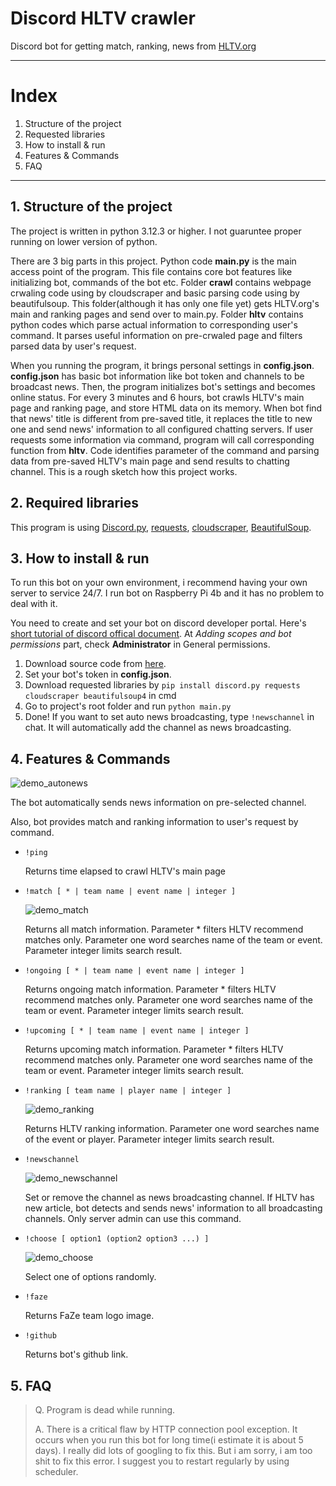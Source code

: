 # Discord HLTV crawler
Discord bot for getting match, ranking, news from [HLTV.org](https://HLTV.org)

---

# Index
1. Structure of the project
2. Requested libraries
3. How to install & run
4. Features & Commands
5. FAQ
---

## 1. Structure of the project
 The project is written in python 3.12.3 or higher. I not guaruntee proper running on lower version of python.

 There are 3 big parts in this project. Python code **main.py** is the main access point of the program. This file contains core bot features like initializing bot, commands of the bot etc. Folder **crawl** contains webpage crwaling code using by cloudscraper and basic parsing code using by beautifulsoup. This folder(although it has only one file yet) gets HLTV.org's main and ranking pages and send over to main.py. Folder **hltv** contains python codes which parse actual information to corresponding user's command. It parses useful information on pre-crwaled page and filters parsed data by user's request.

 When you running the program, it brings personal settings in **config.json**. **config.json** has basic bot information like bot token and channels to be broadcast news. Then, the program initializes bot's settings and becomes online status. For every 3 minutes and 6 hours, bot crawls HLTV's main page and ranking page, and store HTML data on its memory. When bot find that news' title is different from pre-saved title, it replaces the title to new one and send news' information to all configured chatting servers. If user requests some information via command, program will call corresponding function from **hltv**. Code identifies parameter of the command and parsing data from pre-saved HLTV's main page and send results to chatting channel. This is a rough sketch how this project works.

## 2. Required libraries
 This program is using [Discord.py](https://github.com/Rapptz/discord.py), [requests](https://github.com/psf/requests), [cloudscraper](https://github.com/VeNoMouS/cloudscraper), [BeautifulSoup](https://github.com/wention/BeautifulSoup4).

## 3. How to install & run
 To run this bot on your own environment, i recommend having your own server to service 24/7. I run bot on Raspberry Pi 4b and it has no problem to deal with it.

 You need to create and set your bot on discord developer portal. Here's [short tutorial of discord offical document](https://discord.com/developers/docs/quick-start/getting-started#step-1-creating-an-app). At *Adding scopes and bot permissions* part, check **Administrator** in General permissions.

 1. Download source code from [here](https://github.com/ljh5553/discord-hltv-crawler/releases).
 2. Set your bot's token in **config.json**.
 3. Download requested libraries by ```pip install discord.py requests cloudscraper beautifulsoup4``` in cmd
 4. Go to project's root folder and run ```python main.py```
 5. Done! If you want to set auto news broadcasting, type ```!newschannel``` in chat. It will automatically add the channel as news broadcasting.
 
## 4. Features & Commands

![demo_autonews](https://github.com/user-attachments/assets/59167e44-8a9b-4f69-b90c-052d3536c506)

 The bot automatically sends news information on pre-selected channel.
 
 Also, bot provides match and ranking information to user's request by command.

 * ```!ping```
    
    Returns time elapsed to crawl HLTV's main page

 * ```!match [ * | team name | event name | integer ]```

    ![demo_match](https://github.com/user-attachments/assets/2a0055f0-4c88-4c78-82df-3ad63330483f)

    Returns all match information. Parameter * filters HLTV recommend matches only. Parameter one word searches name of the team or event. Parameter integer limits search result.

 * ```!ongoing [ * | team name | event name | integer ]```
    
    Returns ongoing match information. Parameter * filters HLTV recommend matches only. Parameter one word searches name of the team or event. Parameter integer limits search result.

 * ```!upcoming [ * | team name | event name | integer ]```
    
    Returns upcoming match information. Parameter * filters HLTV recommend matches only. Parameter one word searches name of the team or event. Parameter integer limits search result.

 * ```!ranking [ team name | player name | integer ]```
   
   ![demo_ranking](https://github.com/user-attachments/assets/b62e19bc-fb57-4c5c-8c0a-b1b448edfb96)

    Returns HLTV ranking information. Parameter one word searches name of the event or player. Parameter integer limits search result.

 * ```!newschannel```
    
    ![demo_newschannel](https://github.com/user-attachments/assets/c61e2004-2c52-40e0-8d5f-b102fdc54d50)

    Set or remove the channel as news broadcasting channel. If HLTV has new article, bot detects and sends news' information to all broadcasting channels. Only server admin can use this command.

 * ```!choose [ option1 (option2 option3 ...) ]```

   ![demo_choose](https://github.com/user-attachments/assets/891fda38-d734-42f5-9696-740ef3ef31a4)
    
    Select one of options randomly.

 * ```!faze```
    
    Returns FaZe team logo image.

 * ```!github```
    
    Returns bot's github link.

## 5. FAQ

 > Q. Program is dead while running.
 >
 > A. There is a critical flaw by HTTP connection pool exception. It occurs when you run this bot for long time(i estimate it is about 5 days). I really did lots of googling to fix this. But i am sorry, i am too shit to fix this error. I suggest you to restart regularly by using scheduler.
